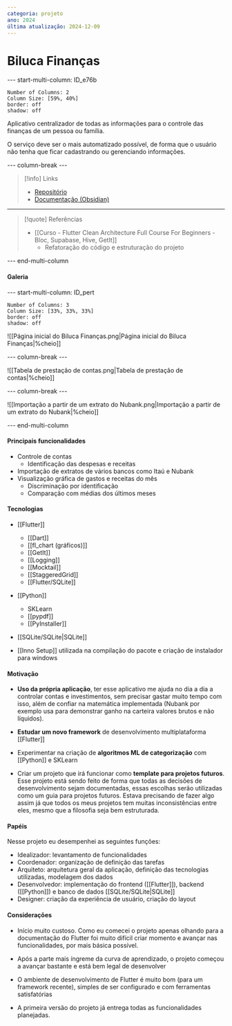 ```yaml
---
categoria: projeto
ano: 2024
última atualização: 2024-12-09
---
```

# Biluca Finanças


--- start-multi-column: ID_e76b

```column-settings
Number of Columns: 2
Column Size: [59%, 40%]
border: off
shadow: off
```

Aplicativo centralizador de todas as informações para o controle das finanças de um pessoa ou família.

O serviço deve ser o mais automatizado possível, de forma que o usuário não tenha que ficar cadastrando ou gerenciando informações.

--- column-break ---

> [!info] Links
> 
> - [Repositório](https://github.com/BrunoBiluca/biluca-finances)
> - [Documentação (Obsidian)](https://github.com/BrunoBiluca/biluca-finances/tree/main/docs)

---

> [!quote] Referências
>- [[Curso - Flutter Clean Architecture Full Course For Beginners - Bloc, Supabase, Hive, GetIt]]
>    - Refatoração do código e estruturação do projeto

--- end-multi-column

#### Galeria

--- start-multi-column: ID_pert

```column-settings
Number of Columns: 3
Column Size: [33%, 33%, 33%]
border: off
shadow: off
```

![[Página inicial do Biluca Finanças.png|Página inicial do Biluca Finanças|%cheio]]

--- column-break ---

![[Tabela de prestação de contas.png|Tabela de prestação de contas|%cheio]]

--- column-break ---

![[Importação a partir de um extrato do Nubank.png|Importação a partir de um extrato do Nubank|%cheio]]

--- end-multi-column

#### Principais funcionalidades

- Controle de contas
	- Identificação das despesas e receitas
- Importação de extratos de vários bancos como Itaú e Nubank
- Visualização gráfica de gastos e receitas do mês
	- Discriminação por identificação
	- Comparação com médias dos últimos meses

#### Tecnologias

- [[Flutter]]
	- [[Dart]]
	- [[fl_chart (gráficos)]]
	- [[GetIt]]
	- [[Logging]]
	- [[Mocktail]]
	- [[StaggeredGrid]]
	- [[Flutter/SQLite]]

- [[Python]]
	- SKLearn
	- [[pypdf]]
	- [[PyInstaller]]

- [[SQLite/SQLite|SQLite]]

- [[Inno Setup]] utilizada na compilação do pacote e criação de instalador para windows

#### Motivação

- **Uso da própria aplicação**, ter esse aplicativo me ajuda no dia a dia a controlar contas e investimentos, sem precisar gastar muito tempo com isso, além de confiar na matemática implementada (Nubank por exemplo usa para demonstrar ganho na carteira valores brutos e não líquidos).

- **Estudar um novo framework** de desenvolvimento multiplataforma [[Flutter]]

- Experimentar na criação de **algoritmos ML de categorização** com [[Python]] e SKLearn

- Criar um projeto que irá funcionar como **template para projetos futuros**. Esse projeto está sendo feito de forma que todas as decisões de desenvolvimento sejam documentadas, essas escolhas serão utilizadas como um guia para projetos futuros. Estava precisando de fazer algo assim já que todos os meus projetos tem muitas inconsistências entre eles, mesmo que a filosofia seja bem estruturada.

#### Papéis

Nesse projeto eu desempenhei as seguintes funções:

- Idealizador: levantamento de funcionalidades
- Coordenador: organização de definição das tarefas
- Arquiteto: arquitetura geral da aplicação, definição das tecnologias utilizadas, modelagem dos dados
- Desenvolvedor: implementação do frontend ([[Flutter]]), backend ([[Python]]) e banco de dados [[SQLite/SQLite|SQLite]]
- Designer: criação da experiência de usuário, criação do layout

#### Considerações

- Início muito custoso. Como eu comecei o projeto apenas olhando para a documentação do Flutter foi muito difícil criar momento e avançar nas funcionalidades, por mais básica possível.

- Após a parte mais íngreme da curva de aprendizado, o projeto começou a avançar bastante e está bem legal de desenvolver

- O ambiente de desenvolvimento de Flutter é muito bom (para um framework recente), simples de ser configurado e com ferramentas satisfatórias

- A primeira versão do projeto já entrega todas as funcionalidades planejadas.






